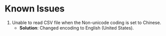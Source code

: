 # Known Issues
1. Unable to read CSV file when the Non-unicode coding is set to Chinese.
   - **Solution**: Changed encoding to English (United States).
